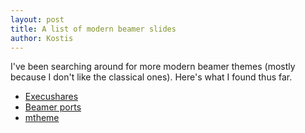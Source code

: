 ```yaml
---
layout: post
title: A list of modern beamer slides
author: Kostis
---
```


I've been searching around for more modern beamer themes (mostly because I don't like the classical ones). Here's what I found thus far. 

* [Execushares](https://github.com/FuzzyWuzzie/Beamer-Theme-Execushares)
* [Beamer ports](https://bitbucket.org/marczellm/beamerports/overview)
* [mtheme](https://github.com/matze/mtheme)


